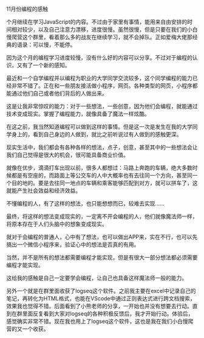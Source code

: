 11月份编程的感触

个月继续在学习JavaScript的内容。不过由于家里有事情，能用来自由安排的时间相对较少，以及自己注意力漂移，进度很慢。虽然很慢，但是只要在我们的小白慢爬营这个群里，看着那么多的战友在继续学习，就不会掉队。正如爱梅大佬那经典的语录：可以慢，不能停。

因为这个月的编程学习进度较慢，没有什么好的内容可以分享。不过对于编程的认识，又有了一个新的感知。

最近和一个自学编程并以编程为职业的大学同学交流较多，这个同学编程的能力已经非常不错了。正在和一些朋友接活做小程序，网页。各种类型的网页，小程序都能通过他们自己或者他们背后的人做出来。

这是让我非常惊叹的能力：对于一些想法，一些创意，因为他们会编程，就能通过技术变成现实。掌握了编程能力，就像具备了魔法一样炫酷。

在这之前，我当然知道编程可以做到这样的事情。但是这一次是发生在我的大学同学身上的，看到自己身边的人做到，就比之前听说过有人做到的感触更深。

现实生活中，我们都会有各种各样的想法，点子，创意，甚至其中的一些想法会让我们自己觉得是很大的机会，很可能具备商业价值。

就像在优步，滴滴打车出现以前，很多人都想过：马路上奔跑的车辆，绝大多数时候都是有空座的，而路面上等公交车的人中大概率也有去往同一个方向，甚至同一个目的地的。要是去往同一地点的车辆和乘客能够匹配到对方，就可以拼车了，这就能产生社会效益和经济效益。

不懂编程的人，有了这样的想法，也只能想想而已，较难去实现……

最终，将这样的想法变成现实的，一定离不开会编程的人，他们就像魔法师一样，将原本存在于人们头脑中的想象变成现实。

就对于会编程的普通人，心中有了想法，也可以做出APP来，实在不行，也可以先搞出一个微信小程序来，验证心中的想法是否真的有用。

当然，并不是所有的想法都需要编程才能实现，但是有很大一部分想法都必须需要编程才能实现。

这给我的感触是自己一定要学会编程，让自己也具备这样魔法师一般的能力。

另外一个就是在群里面收获了logseq这个软件。之前我主要在excel中记录自己的笔记，再转化为HTML格式，也能在VScode中通过正则表达式进行跨文档搜索，效果我也觉得不错。后面看到了小熊老师的分享，一开始也并没有想要去行动。直到在群里面反复看到大家对logseq的各种积极反馈后，我才开始行动。体验后，感觉确实非常不错。现在我也用上了logseq这个软件，这也是我在我们小白慢爬营的又一个收获。
